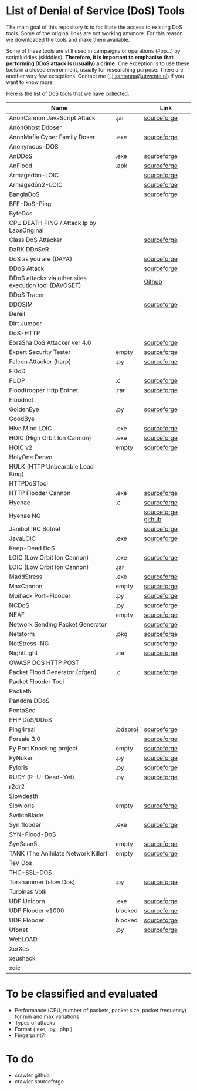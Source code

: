 # List of Denial of Service (DoS) Tools 
The main goal of this repository is to facilitate the access to existing DoS tools. Some of the original links are not working anymore. For this reason we downloaded the tools and make them available. 

Some of these tools are still used in campaigns or operations (#op...) by scriptkiddies (skiddies). **Therefore, it is important to emphacise that performing DDoS attack is (usually) a crime.** One exception is to use these tools in a closed environment, usually for researching purpose. There are another very few exceptions. Contact me (j.j.santanna@utwente.nl) if you want to know more.

Here is the list of DoS tools that we have collected:

| Name                                                  ||Link| 
|-------------------------------------------------------|-|---|
| AnonCannon JavaScript Attack                          |.jar|[sourceforge](https://sourceforge.net/projects/anonymoz/files/latest/download)|
| AnonGhost Ddoser                                      |||
| AnonMafia Cyber Family Doser                          |.exe|[sourceforge](https://sourceforge.net/projects/anonmafiacyberfamilydoser/files/AnonMafia%20Cyber%20Family%20DOSER.zip/download)| 
| Anonymous-DOS                                         |||
| AnDDoS                                                |.exe|[sourceforge](https://sourceforge.net/projects/anddos)|
| AnFlood                                               |.apk|[sourceforge](https://sourceforge.net/projects/anflood/)|
| Armagedōn-LOIC                                        ||[sourceforge](https://sourceforge.net/projects/armagednddos/)|
| Armagedōn2-LOIC                                       ||[sourceforge](https://sourceforge.net/projects/armagedon2loic/)
| BanglaDoS                                             ||[sourceforge](https://sourceforge.net/projects/banglados/)|
| BFF-DoS-Ping                                          |||
| ByteDos                                               |||
| CPU DEATH PING / Attack Ip by LaosOriginal            |||
| Class DoS Attacker                                    ||[sourceforge](https://sourceforge.net/projects/class-dos-attacker/)|
| DaRK DDoSeR                                           |||
| DoS as you are (DAYA)                                 ||[sourceforge](https://sourceforge.net/projects/dosasyouare/)|
| DDoS Attack                                           ||[sourceforge](https://sourceforge.net/projects/ddosatack/)|
| DDoS attacks via other sites execution tool (DAVOSET) ||[Github](https://github.com/MustLive/DAVOSET)|
| DDoS Tracer                                           |||
| DDOSIM                                                ||[sourceforge](https://sourceforge.net/projects/ddosim/)|
| Dereil                                                |||
| Dirt Jumper                                           |||
| DoS-HTTP                                              |||
| EbraSha DoS Attacker ver 4.0                          ||[sourceforge](https://sourceforge.net/projects/ebrashadosattackerver40/)|
| Expert Security Tester                                |empty|[sourceforge](https://sourceforge.net/projects/securitytester/)|
| Falcon Attacker (harp)                                |.py|[sourceforge](https://sourceforge.net/projects/falcon-attacker/)|
| Fl0oD                                                 |||
| FUDP                                                  |.c|[sourceforge](https://sourceforge.net/projects/usoft/)|
| Floodtrooper Http Botnet                              |.rar|[sourceforge](https://sourceforge.net/projects/floodtrooperhtt/)|
| Floodnet                                              |||
| GoldenEye                                             |.py|[sourceforge](https://sourceforge.net/projects/goldeneye/)|
| GoodBye                                               |||
| Hive Mind LOIC                                        |.exe|[sourceforge](https://sourceforge.net/projects/hivemindloic/)|
| HOIC (High Orbit Ion Cannon)                          |.exe|[sourceforge](https://sourceforge.net/projects/highorbitioncannon/)|
| HOIC v2                                               |empty|[sourceforge](https://sourceforge.net/projects/hight-orbit-ion-cannon-v2/)|
| HolyOne Denyo                                         |||
| HULK (HTTP Unbearable Load King)                      |||
| HTTPDoSTool                                           |||
| HTTP Flooder Cannon                                   |.exe|[sourceforge](https://sourceforge.net/projects/httpcannon/)|
| Hyenae                                                |.c|[sourceforge](https://sourceforge.net/projects/hyenae/)|
| Hyenae NG                                             ||[sourceforge](https://sourceforge.net/projects/hyenae-ng/) [github](https://github.com/r-richter/hyenae-ng/)|
| Janibot IRC Botnet                                    ||[sourceforge](https://sourceforge.net/projects/janibot/)|
| JavaLOIC                                              |.exe|[sourceforge](https://sourceforge.net/projects/subsystemloic/)|
| Keep-Dead DoS                                         |||
| LOIC (Low Orbit Ion Cannon)                           |.exe|[sourceforge](https://sourceforge.net/projects/loic/)|
| LOIC (Low Orbit Ion Cannon)                           |.jar||
| MaddStress                                            |.exe|[sourceforge](https://sourceforge.net/projects/maddstress/)|
| MaxCannon                                             |empty|[sourceforge](https://sourceforge.net/projects/maxcannon/)|
| Moihack Port-Flooder                                  |.py|[sourceforge](https://sourceforge.net/projects/moidosflooder/)|
| NCDoS                                                 |.py|[sourceforge](https://sourceforge.net/projects/ncdos/)|
| NEAF                                                  |empty|[sourceforge](https://sourceforge.net/projects/neaf/)|
| Network Sending Packet Generator                      ||[sourceforge](https://sourceforge.net/projects/nspg/)|
| Netstorm                                              |.pkg|[sourceforge](https://sourceforge.net/projects/netstorm/)|
| NetStress-NG                                          ||[sourceforge](https://sourceforge.net/projects/netstressng/)|
| NightLight                                            |.rar|[sourceforge](https://sourceforge.net/projects/nightlight/)|
| OWASP DOS HTTP POST                                   |||
| Packet Flood Generator (pfgen)                        |.c|[sourceforge](https://sourceforge.net/projects/pfgen/)|
| Packet Flooder Tool                                   |||
| Packeth                                               |||
| Pandora DDoS                                          |||
| PentaSec                                              |||
| PHP DoS/DDoS                                          |||
| Ping4real                                             |.bdsproj|[sourceforge](https://sourceforge.net/projects/ping4real/)|
| Porsale 3.0                                           ||[sourceforge](https://sourceforge.net/projects/porsale30/)|
| Py Port Knocking project                              |empty|[sourceforge](https://sourceforge.net/projects/pypk/)|
| PyNuker                                               |.py|[sourceforge](https://sourceforge.net/projects/pynuker/)|
| Pyloris                                               |.py|[sourceforge](https://sourceforge.net/projects/pyloris/)|
| RUDY (R-U-Dead-Yet)                                   |.py|[sourceforge](https://sourceforge.net/projects/r-u-dead-yet/)|
| r2dr2                                                 |||
| Slowdeath                                             |||
| Slowloris                                             |empty|[sourceforge](https://sourceforge.net/projects/slowloris/)|
| SwitchBlade                                           |||
| Syn flooder                                           |.exe|[sourceforge](https://sourceforge.net/projects/syn-flooder/)|
| SYN-Flood-DoS                                         |||
| SynScan5                                              |empty|[sourceforge](https://sourceforge.net/projects/synscan5/)|
| TANK (The Anihilate Network Killer)                   |empty|[sourceforge](https://sourceforge.net/projects/t-a-n-k/)|
| TeV Dos                                               |||
| THC-SSL-DOS                                           |||
| Torshammer (slow Dos)                                 |.py|[sourceforge](https://sourceforge.net/projects/torshammer/)|
| Turbinas Volk                                         |||
| UDP Unicorn                                           |.exe|[sourceforge](https://sourceforge.net/projects/udpunicorn/)|
| UDP Flooder v1000                                     |blocked|[sourceforge](https://sourceforge.net/projects/udpflooderv1000/)|
| UDP Flooder                                           |blocked|[sourceforge](https://sourceforge.net/projects/udpflooder/)|
| Ufonet                                                |.py|[sourceforge](https://sourceforge.net/projects/ufonet/)|
| WebLOAD                                               |||
| XerXes                                                |||
| xeushack                                              |||
| xoic                                                  |||

# To be classified and evaluated
- Performance (CPU, number of packets, packet size, packet frequency) for min and max variations
- Types of attacks
- Format (.exe, .py, .php )
- Fingerprint?!

# To do
- crawler github
- crawler sourceforge
